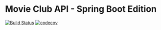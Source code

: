 # Movie Club API - Spring Boot Edition

[![Build Status](https://travis-ci.com/francbreno/movie-club-api-spring.svg?token=1nQqxTUXL4HZ7yMsdrPs&branch=master)](https://travis-ci.com/francbreno/movie-club-api-spring)
[![codecov](https://codecov.io/gh/francbreno/movie-club-api-spring/branch/master/graph/badge.svg)](https://codecov.io/gh/francbreno/movie-club-api-spring)
